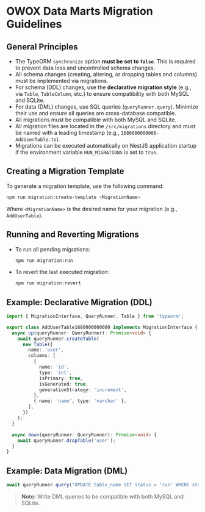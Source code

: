 # OWOX Data Marts Migration Guidelines

## General Principles

- The TypeORM `synchronize` option **must be set to `false`**. This is required
  to prevent data loss and uncontrolled schema changes.
- All schema changes (creating, altering, or dropping tables and columns) must
  be implemented via migrations.
- For schema (DDL) changes, use the **declarative migration style** (e.g., via
  `Table`, `TableColumn`, etc.) to ensure compatibility with both MySQL and
  SQLite.
- For data (DML) changes, use SQL queries (`queryRunner.query`). Minimize their
  use and ensure all queries are cross-database compatible.
- All migrations must be compatible with both MySQL and SQLite.
- All migration files are located in the `/src/migrations` directory and must be
  named with a leading timestamp (e.g., `1680000000000-AddUserTable.ts`).
- Migrations can be executed automatically on NestJS application startup if the
  environment variable `RUN_MIGRATIONS` is set to `true`.

## Creating a Migration Template

To generate a migration template, use the following command:

```bash
npm run migration:create-template <MigrationName>
```

Where `<MigrationName>` is the desired name for your migration (e.g.,
`AddUserTable`).

## Running and Reverting Migrations

- To run all pending migrations:

  ```bash
  npm run migration:run
  ```

- To revert the last executed migration:

  ```bash
  npm run migration:revert
  ```

## Example: Declarative Migration (DDL)

```ts
import { MigrationInterface, QueryRunner, Table } from 'typeorm';

export class AddUserTable1680000000000 implements MigrationInterface {
  async up(queryRunner: QueryRunner): Promise<void> {
    await queryRunner.createTable(
      new Table({
        name: 'user',
        columns: [
          {
            name: 'id',
            type: 'int',
            isPrimary: true,
            isGenerated: true,
            generationStrategy: 'increment',
          },
          { name: 'name', type: 'varchar' },
        ],
      })
    );
  }

  async down(queryRunner: QueryRunner): Promise<void> {
    await queryRunner.dropTable('user');
  }
}
```

## Example: Data Migration (DML)

```ts
await queryRunner.query("UPDATE table_name SET status = 'run' WHERE status = 'active'");
```

> **Note:** Write DML queries to be compatible with both MySQL and SQLite.

